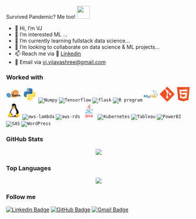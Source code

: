 Survived Pandemic? Me too! <img src="https://raw.githubusercontent.com/TheDudeThatCode/TheDudeThatCode/master/Assets/Hi.gif" width=35 height=35>

- 👋 Hi, I’m VJ
- 👀 I’m interested ML ...
- 🌱 I’m currently learning fullstack data science...
- 💞️ I’m looking to collaborate on data science & ML projects...
- 📫 Reach me via 🔗 [Linkedin](https://www.linkedin.com/in/vjvijayashree)
- 📩 Email via vj.vijayashree@gmail.com

<!---
vjvijayashree/vjvijayashree is a ✨ special ✨ repository because its `README.md` (this file) appears on your GitHub profile.
You can click the Preview link to take a look at your changes.
--->

### Worked with 

<code><img height="40" src="https://raw.githubusercontent.com/github/explore/80688e429a7d4ef2fca1e82350fe8e3517d3494d/topics/scikit-learn/scikit-learn.png" title="sklearn"></code>
<code><img height="40" src="https://raw.githubusercontent.com/devicons/devicon/master/icons/python/python-original.svg" title="python"></code>
<code><img height="40" src="https://www.vectorlogo.zone/logos/numpy/numpy-ar21.svg" title="Numpy"></code>
<code><img height="40" src="https://www.vectorlogo.zone/logos/tensorflow/tensorflow-ar21.svg" title="Tensorflow"></code>
<code><img height="40" src="https://www.vectorlogo.zone/logos/pocoo_flask/pocoo_flask-icon.svg" title="flask"></code>
<code><img height="40" src="https://www.vectorlogo.zone/logos/r-project/r-project-icon.svg" title="R program"></code>
<code><img height="40" src="https://raw.githubusercontent.com/devicons/devicon/master/icons/mysql/mysql-original-wordmark.svg" title="mysql"></code>
<code><img height="40" src="https://raw.githubusercontent.com/devicons/devicon/master/icons/git/git-original.svg" title="git"></code>
<code><img height="40" src="https://raw.githubusercontent.com/devicons/devicon/master/icons/html5/html5-original.svg" title="html5"></code>
<code><img height="40" src="https://raw.githubusercontent.com/devicons/devicon/master/icons/linux/linux-original.svg" title="linux"></code>
<code><img height="40" src="https://cdn.worldvectorlogo.com/logos/aws-lambda-1.svg" title="aws-lambda"></code>
<code><img height="40" src="https://cdn.worldvectorlogo.com/logos/aws-rds.svg" title="aws-rds"></code>
<code><img height="40" src="https://raw.githubusercontent.com/devicons/devicon/master/icons/java/java-original-wordmark.svg" title="java"></code>
<code><img height="40" src="https://www.vectorlogo.zone/logos/kubernetes/kubernetes-icon.svg" title="Kubernetes"></code>
<code><img height="40" src="https://github.com/gilbarbara/logos/blob/master/logos/tableau.svg" title="Tableau"></code>
<code><img height="40" src="https://www.vectorlogo.zone/logos/microsoft_powerbi/microsoft_powerbi-ar21.svg" title="PowerBI"></code>
<code><img height="40" src="https://www.vectorlogo.zone/logos/sas/sas-ar21.svg" title="SAS"></code>
<code><img height="40" src="https://www.vectorlogo.zone/logos/wordpress/wordpress-ar21.svg" title="WordPress"></code>


### GitHub Stats

<p align="center">
  <a href = "https://github.com/vjvijayashree">
<img src="https://github-readme-stats-aj8vj7k8x.vercel.app/api?username=vjvijayashree&show_icons=true&title_color=ffc857&icon_color=8ac926&text_color=daf7dc&bg_color=151515&count_private=true&include_all_commits=true">
  </a>
 </p>
 
### Top Languages

<p align="center">
<a href = "https://github.com/vjvijayashree">
  <img src="https://github-readme-stats-aj8vj7k8x.vercel.app/api/top-langs/?username=vjvijayashree&layout=compact&title_color=ffc857&icon_color=8ac926&text_color=daf7dc&bg_color=151515&card_width=400">
</a>
</p>

### Follow me

[![Linkedin Badge](https://img.shields.io/badge/-Vijaya%20Shree-blue?style=flat-circle&logo=Linkedin&logoColor=white&link=https://www.linkedin.com/in/vjvijayashree/)](https://www.linkedin.com/in/vjvijayashree/)
[![GitHub Badge](https://img.shields.io/badge/-@vjvijayashree-24292e?style=flat-circle&labelColor=24292e&logo=github&logoColor=white&link=https://github.com/vjvijayashree)](https://github.com/vjvijayashree) 
[![Gmail Badge](https://img.shields.io/badge/-@vj.vijayashree-d54b3d?style=flat-circle&labelColor=d54b3d&logo=gmail&logoColor=white&link=mailto:vj.vijayashree@gmail.com)](mailto:vj.vijayashree@gmail.com)
